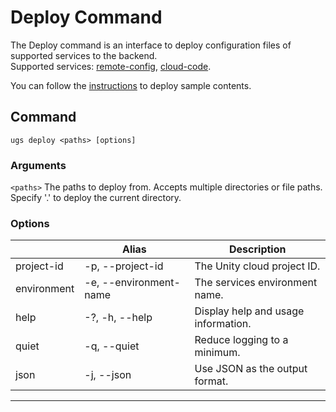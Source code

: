 # Deploy Command

The Deploy command is an interface to deploy configuration files of supported services to the backend.<br/>
Supported services: [remote-config], [cloud-code].

You can follow the [instructions] to deploy sample contents.

## Command

```
ugs deploy <paths> [options]
```

### Arguments

`<paths>` The paths to deploy from. Accepts multiple directories or file paths. Specify '.' to deploy the current
directory.

### Options

|             | Alias                  | Description                         |
| ----------- | ---------------------- | ----------------------------------- |
| project-id  | -p, --project-id       | The Unity cloud project ID.         |
| environment | -e, --environment-name | The services environment name.      |
| help        | -?, -h, --help         | Display help and usage information. |
| quiet       | -q, --quiet            | Reduce logging to a minimum.        |
| json        | -j, --json             | Use JSON as the output format.      |



---
[remote-config]: module-remote-config.md
[cloud-code]: module-cloud-code.md
[instructions]: /Samples/Deploy/instructions.md
